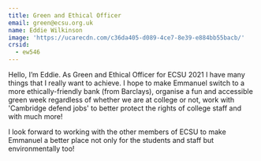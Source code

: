 ```yaml
---
title: Green and Ethical Officer
email: green@ecsu.org.uk
name: Eddie Wilkinson
image: 'https://ucarecdn.com/c36da405-d089-4ce7-8e39-e884bb55bacb/'
crsid:
  - ew546
---
```

Hello, I’m Eddie. As Green and Ethical Officer for ECSU 2021 I have many things that I really want to achieve. I hope to make Emmanuel switch to a more ethically-friendly bank (from Barclays), organise a fun and accessible green week regardless of whether we are at college or not, work with 'Cambridge defend jobs' to better protect the rights of college staff and with much more! 

I look forward to working with the other members of ECSU to make Emmanuel a better place not only for the students and staff but environmentally too!
